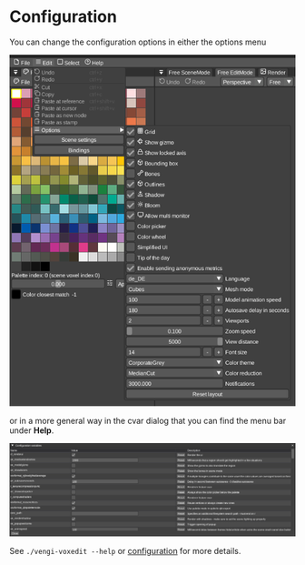 # Configuration

You can change the configuration options in either the options menu

![voxedit-options](../img/voxedit-options.png)

or in a more general way in the cvar dialog that you can find the menu bar under __Help__.

![voxedit-cvars](../img/voxedit-cvars.png)

See `./vengi-voxedit --help` or [configuration](../Configuration.md) for more details.
